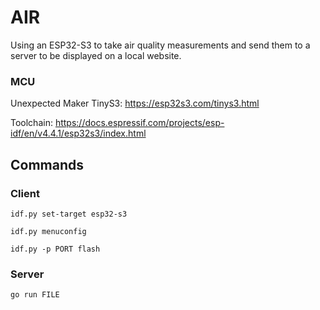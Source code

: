 # AIR

Using an ESP32-S3 to take air quality measurements and send them to a server to be displayed on a local website.

### MCU

Unexpected Maker TinyS3: https://esp32s3.com/tinys3.html

Toolchain: https://docs.espressif.com/projects/esp-idf/en/v4.4.1/esp32s3/index.html

## Commands

### Client

`idf.py set-target esp32-s3`

`idf.py menuconfig`

`idf.py -p PORT flash`

### Server

`go run FILE`
